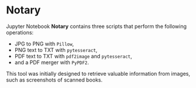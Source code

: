 # Notary
Jupyter Notebook <b>Notary</b> contains three scripts that perform the following operations:

- JPG to PNG with `Pillow`,
- PNG text to TXT with `pytesseract`,
- PDF text to TXT with `pdf2image` and `pytesseract`,
- and a PDF merger with `PyPDF2`.

This tool was initially designed to retrieve valuable information from images, such as screenshots of scanned books.
